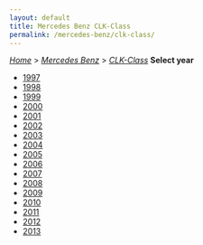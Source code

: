 ```yaml
---
layout: default
title: Mercedes Benz CLK-Class
permalink: /mercedes-benz/clk-class/
---
```

[*Home*](/) > [*Mercedes Benz*](/mercedes-benz/) > [*CLK-Class*](/mercedes-benz/clk-class/)
**Select year**
- [1997](/mercedes-benz/clk-class/1997/)
- [1998](/mercedes-benz/clk-class/1998/)
- [1999](/mercedes-benz/clk-class/1999/)
- [2000](/mercedes-benz/clk-class/2000/)
- [2001](/mercedes-benz/clk-class/2001/)
- [2002](/mercedes-benz/clk-class/2002/)
- [2003](/mercedes-benz/clk-class/2003/)
- [2004](/mercedes-benz/clk-class/2004/)
- [2005](/mercedes-benz/clk-class/2005/)
- [2006](/mercedes-benz/clk-class/2006/)
- [2007](/mercedes-benz/clk-class/2007/)
- [2008](/mercedes-benz/clk-class/2008/)
- [2009](/mercedes-benz/clk-class/2009/)
- [2010](/mercedes-benz/clk-class/2010/)
- [2011](/mercedes-benz/clk-class/2011/)
- [2012](/mercedes-benz/clk-class/2012/)
- [2013](/mercedes-benz/clk-class/2013/)
